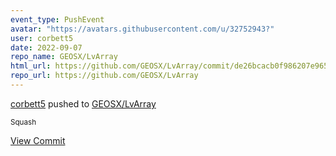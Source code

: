 ```yaml
---
event_type: PushEvent
avatar: "https://avatars.githubusercontent.com/u/32752943?"
user: corbett5
date: 2022-09-07
repo_name: GEOSX/LvArray
html_url: https://github.com/GEOSX/LvArray/commit/de26bcacb0f986207e9653b161ddeaa5bc9f33ea
repo_url: https://github.com/GEOSX/LvArray
---
```


<a href='https://github.com/corbett5' target='_blank'>corbett5</a> pushed to <a href='https://github.com/GEOSX/LvArray' target='_blank'>GEOSX/LvArray</a>

<small>Squash</small>

<a href='https://github.com/GEOSX/LvArray/commit/de26bcacb0f986207e9653b161ddeaa5bc9f33ea' target='_blank'>View Commit</a>